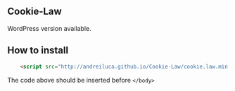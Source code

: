 ## Cookie-Law
WordPress version available.


## How to install
```html
    <script src="http://andreiluca.github.io/Cookie-Law/cookie.law.min.js"></script>
```
The code above should be inserted before `</body>`